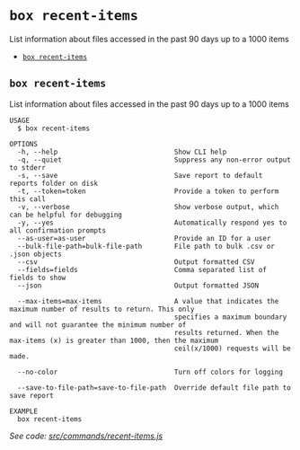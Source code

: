 `box recent-items`
==================

List information about files accessed in the past 90 days up to a 1000 items

* [`box recent-items`](#box-recent-items)

## `box recent-items`

List information about files accessed in the past 90 days up to a 1000 items

```
USAGE
  $ box recent-items

OPTIONS
  -h, --help                             Show CLI help
  -q, --quiet                            Suppress any non-error output to stderr
  -s, --save                             Save report to default reports folder on disk
  -t, --token=token                      Provide a token to perform this call
  -v, --verbose                          Show verbose output, which can be helpful for debugging
  -y, --yes                              Automatically respond yes to all confirmation prompts
  --as-user=as-user                      Provide an ID for a user
  --bulk-file-path=bulk-file-path        File path to bulk .csv or .json objects
  --csv                                  Output formatted CSV
  --fields=fields                        Comma separated list of fields to show
  --json                                 Output formatted JSON

  --max-items=max-items                  A value that indicates the maximum number of results to return. This only
                                         specifies a maximum boundary and will not guarantee the minimum number of
                                         results returned. When the max-items (x) is greater than 1000, then the maximum
                                         ceil(x/1000) requests will be made.

  --no-color                             Turn off colors for logging

  --save-to-file-path=save-to-file-path  Override default file path to save report

EXAMPLE
  box recent-items
```

_See code: [src/commands/recent-items.js](https://github.com/box/boxcli/blob/v3.13.0/src/commands/recent-items.js)_
